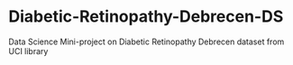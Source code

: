 # Diabetic-Retinopathy-Debrecen-DS
Data Science Mini-project on Diabetic Retinopathy Debrecen dataset from UCI library
